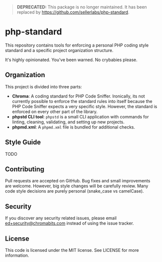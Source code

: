 > **DEPRECATED:** This package is no longer maintained. It has been replaced by https://github.com/sellerlabs/php-standard.

# php-standard

This repository contains tools for enforcing a personal PHP coding style
standard and a specific project organization structure.

It's highly opinionated. You've been warned. No crybabies please.

## Organization

This project is divided into three parts:
- **Chroma**: A coding standard for PHP Code Sniffer. Ironically, its not currently possible to enforce the standard rules into itself because the PHP Code Sniffer expects a very specific style. However, the standard is enforced on every other part of the library.
- **phpstd CLI tool**: `phpstd` is a small CLI application with commands for linting, cleaning, validating, and setting up new projects.
- **phpmd.xml**: A `phpmd.xml` file is bundled for additional checks.

## Style Guide

TODO

## Contributing

Pull requests are accepted on GitHub. Bug fixes and small improvements are welcome. However, big style changes will be carefully review. Many code style decisions are purely personal (snake_case vs camelCase).

## Security

If you discover any security related issues, please email ed+security@chromabits.com instead of using the issue tracker.

## License

This code is licensed under the MIT license. See LICENSE for more information.
